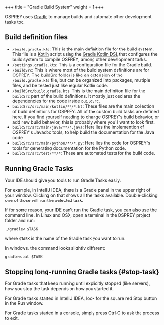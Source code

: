 +++
title = "Gradle Build System"
weight = 1
+++


OSPREY uses [Gradle][gradle] to manage builds and automate other development tasks too.

[gradle]: https://gradle.org/


## Build definition files

 * `/build.gradle.kts`:
   This is the main definition file for the build system.
   This file is a [Kotlin][kotlin] script using the [Gradle Kotlin DSL][gradle-kotlin-dsl]
   that configures the build system to compile OSPREY, among other development tasks.
 * `/settings.gradle.kts`:
   This is a configuration file for the Gradle build.
 * `/buildSrc`:
   This is where most of the build system definitions are for OSPREY.
   The [buildSrc][build-src] folder is like an extension of the `/build.gradle.kts` file,
   but can be organized into packages, multiple files, and be tested just like regular Kotlin code.
 * `/buildSrc/build.gradle.kts`:
   This is the main definition file for the `buildSrc` part of the build definitions.
   It mostly just declares the dependencies for the code inside `buildSrc`.
 * `buildSrc/src/main/kotlin/**/*.kt`:
   These files are the main collection of build definitions for OSPREY.
   All of the custom build tasks are defined here. If you find yourself needing to change
   OSPREY's build behavior, or add new build behavior, this is probably where you'll want to look first.
 * `buildSrc/src/main/java/**/*.java`:
   Here lies the implemention of OSPREY's Javadoc tools, to help build the documentation for the Java code.
 * `buildSrc/src/main/python/**/*.py`:
   Here lies the code for OSPREY's tools for generating documentation for the Python code.
 * `buildSrc/src/test/**/*`:
   These are automated tests for the build code.
 
[kotlin]: https://kotlinlang.org/
[gradle-kotlin-dsl]: https://docs.gradle.org/current/userguide/kotlin_dsl.html
[build-src]: https://docs.gradle.org/current/userguide/organizing_gradle_projects.html#sec:build_sources


## Running Gradle Tasks

Your IDE should give you tools to run Gradle Tasks easily.

For example, in IntelliJ IDEA, there is a Gradle
panel in the upper right of your window. Clicking on that shows all the tasks available. Double-clicking
one of those will run the selected task.

If for some reason, your IDE can't run the Gradle task, you can also use the command line.
In Linux and OSX, open a terminal in the OSPREY project folder and run:
```shell
./gradlew $TASK
```
where `$TASK` is the name of the Gradle task you want to run.

In windows, the command looks slightly different:
```shell
gradlew.bat $TASK
```


## Stopping long-running Gradle tasks {#stop-task}

For Gradle tasks that keep running until explicitly stopped (like servers), how you stop the task depends on how
you started it.

For Gradle tasks started in IntelliJ IDEA, look for the square red Stop button in the Run window.

For Gradle tasks started in a console, simply press Ctrl-C to ask the process to exit.
